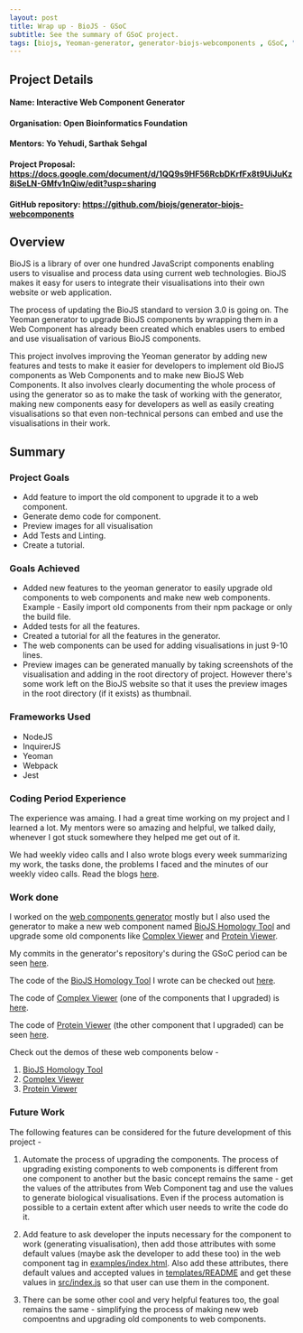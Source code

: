 ```yaml
---
layout: post
title: Wrap up - BioJS - GSoC   
subtitle: See the summary of GSoC project.
tags: [biojs, Yeoman-generator, generator-biojs-webcomponents , GSoC, "Summer of Code"]
---
```


## Project Details
#### Name: Interactive Web Component Generator
#### Organisation: Open Bioinformatics Foundation
#### Mentors: Yo Yehudi, Sarthak Sehgal
#### Project Proposal: https://docs.google.com/document/d/1QQ9s9HF56RcbDKrfFx8t9UiJuKz8iSeLN-GMfv1nQiw/edit?usp=sharing
#### GitHub repository: https://github.com/biojs/generator-biojs-webcomponents

## Overview
BioJS is a library of over one hundred JavaScript components enabling users to visualise and process data using current web technologies. BioJS makes it easy for users to integrate their visualisations into their own website or web application.

The process of updating the BioJS standard to version 3.0 is going on. The Yeoman generator to upgrade BioJS components by wrapping them in a Web Component has already been created which enables users to embed and use visualisation of various BioJS components.

This project involves improving the Yeoman generator by adding new features and tests to make it easier for developers to implement old BioJS components as Web Components and to make new BioJS Web Components. It also involves clearly documenting the whole process of using the generator so as to make the task of working with the generator, making new components easy for developers as well as easily creating visualisations so that even non-technical persons can embed and use the visualisations in their work.

## Summary
### Project Goals

  - Add feature to import the old component to upgrade it to a web component.
  - Generate demo code for component.
  - Preview images for all visualisation
  - Add Tests and Linting.
  - Create a tutorial.
   
### Goals Achieved

  - Added new features to the yeoman generator to easily upgrade old components to web components and make new web components. Example - Easily import old components from their npm package or only the build file.
  - Added tests for all the features.
  - Created a tutorial for all the features in the generator.
  - The web components can be used for adding visualisations in just 9-10 lines.
  - Preview images can be generated manually by taking screenshots of the visualisation and adding in the root directory of project. However there's some work left on the BioJS website so that it uses the preview images in the root directory (if it exists) as thumbnail.

### Frameworks Used

  - NodeJS
  - InquirerJS
  - Yeoman
  - Webpack
  - Jest
  
### Coding Period Experience

The experience was amaing. I had a great time working on my project and I learned a lot. My mentors were so amazing and helpful, we talked daily, whenever I got stuck somewhere they helped me get out of it.

We had weekly video calls and I also wrote blogs every week summarizing my work, the tasks done, the problems I faced and the minutes of our weekly video calls. Read the blogs [here](https://blog.biojs.net).

### Work done

I worked on the [web components generator](https://github.com/biojs/generator-biojs-webcomponents) mostly but I also used the generator to make a new web component named [BioJS Homology Tool](https://www.npmjs.com/package/intermine-homologues-finder) and upgrade some old components like [Complex Viewer](https://github.com/Nikhil-Vats/ComplexViewerWebComponent) and [Protein Viewer](https://github.com/Nikhil-Vats/bio-pv-web-component).

My commits in the generator's repository's during the GSoC period can be seen [here](https://docs.google.com/document/d/1Tl9h9syEEJADfJ5UxvyWgUtB_9OlBsTG9TlaY74j2wQ/edit?usp=sharing).

The code of the [BioJS Homology Tool](https://www.npmjs.com/package/intermine-homologues-finder) I wrote can be checked out [here](https://github.com/Nikhil-Vats/BioJS-Homology-tool).

The code of [Complex Viewer](https://www.npmjs.com/package/complexviewer) (one of the components that I upgraded) is [here](https://github.com/Nikhil-Vats/ComplexViewerWebComponent).

The code of [Protein Viewer](https://www.npmjs.com/package/bio-pv) (the other component that I upgraded) can be seen [here](https://github.com/Nikhil-Vats/bio-pv-web-component).

Check out the demos of these web components below -
1. [BioJS Homology Tool](https://nikhil-vats.github.io/BioJS-Homology-tool/examples/index.html)
2. [Complex Viewer](https://nikhil-vats.github.io/ComplexViewerWebComponent/index.html)
3. [Protein Viewer](https://nikhil-vats.github.io/bio-pv-web-component/)

### Future Work

The following features can be considered for the future development of this project -
1. Automate the process of upgrading the components. The process of upgrading existing components to web components is different from one component to another but the basic concept remains the same - get the values of the attributes from Web Component tag and use the values to generate biological visualisations. Even if the process automation is possible to a certain extent after which user needs to write the code do it.

2. Add feature to ask developer the inputs necessary for the component to work (generating visualisation), then add those attributes with some default values (maybe ask the developer to add these too) in the web component tag in [examples/index.html](https://github.com/biojs/generator-biojs-webcomponents/blob/7f04c6869baed3977435e787c804550c778382ed/generators/app/templates/examples/index.html#L61). Also add these attributes, there default values and accepted values in [templates/README](https://github.com/biojs/generator-biojs-webcomponents/blob/master/generators/app/templates/README.md) and get these values in [src/index.js](https://github.com/biojs/generator-biojs-webcomponents/blob/master/generators/app/templates/src/index.js) so that user can use them in the component.

3. There can be some other cool and very helpful features too, the goal remains the same - simplifying the process of making new web compoentns and upgrading old components to web components. 